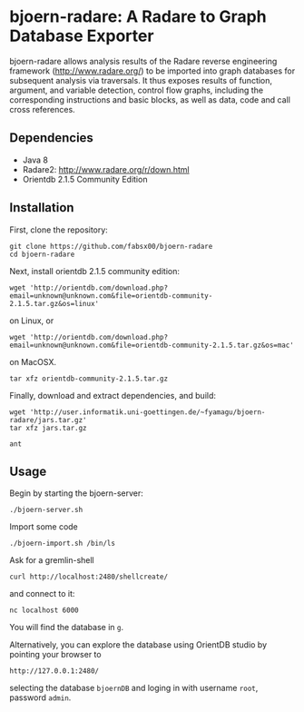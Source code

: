 # bjoern-radare: A Radare to Graph Database Exporter

bjoern-radare allows analysis results of the Radare reverse
engineering framework (http://www.radare.org/) to be imported into
graph databases for subsequent analysis via traversals. It thus
exposes results of function, argument, and variable detection, control
flow graphs, including the corresponding instructions and basic
blocks, as well as data, code and call cross references.

## Dependencies

* Java 8
* Radare2: http://www.radare.org/r/down.html
* Orientdb 2.1.5 Community Edition

## Installation

First, clone the repository:

	git clone https://github.com/fabsx00/bjoern-radare
	cd bjoern-radare

Next, install orientdb 2.1.5 community edition:

	wget 'http://orientdb.com/download.php?email=unknown@unknown.com&file=orientdb-community-2.1.5.tar.gz&os=linux'

on Linux, or

	wget 'http://orientdb.com/download.php?email=unknown@unknown.com&file=orientdb-community-2.1.5.tar.gz&os=mac'

on MacOSX.

	tar xfz orientdb-community-2.1.5.tar.gz

Finally, download and extract dependencies, and build:

	wget 'http://user.informatik.uni-goettingen.de/~fyamagu/bjoern-radare/jars.tar.gz'
	tar xfz jars.tar.gz

	ant

## Usage

Begin by starting the bjoern-server:

	./bjoern-server.sh

Import some code

	./bjoern-import.sh /bin/ls

Ask for a gremlin-shell

	curl http://localhost:2480/shellcreate/

and connect to it:

	nc localhost 6000

You will find the database in `g`.

Alternatively, you can explore the database using OrientDB studio by
pointing your browser to

	http://127.0.0.1:2480/

selecting the database `bjoernDB` and loging in with username `root`,
password `admin`.
